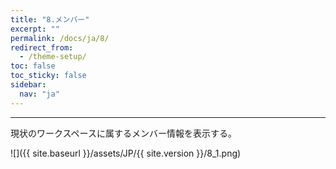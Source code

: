 ```yaml
---
title: "8.メンバー"
excerpt: ""
permalink: /docs/ja/8/
redirect_from:
  - /theme-setup/
toc: false
toc_sticky: false
sidebar:
  nav: "ja"
---
```


---
現状のワークスペースに属するメンバー情報を表示する。

![]({{ site.baseurl }}/assets/JP/{{ site.version }}/8_1.png)

